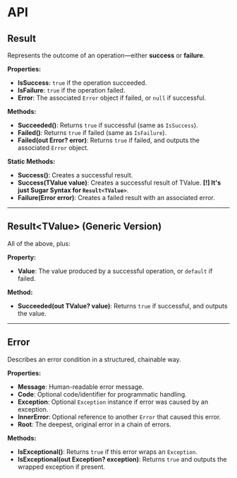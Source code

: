 # API

## Result

Represents the outcome of an operation—either **success** or **failure**.

**Properties:**

- **IsSuccess**: `true` if the operation succeeded.
- **IsFailure**: `true` if the operation failed.
- **Error**: The associated `Error` object if failed, or `null` if successful.

**Methods:**

- **Succeeded()**: Returns `true` if successful (same as `IsSuccess`).
- **Failed()**: Returns `true` if failed (same as `IsFailure`).
- **Failed(out Error? error)**: Returns `true` if failed, and outputs the associated `Error` object.

**Static Methods:**

- **Success()**: Creates a successful result.
- **Success(TValue value)**: Creates a successful result of TValue.  **[!] It's just Sugar Syntax for `Result<TValue>`**.
- **Failure(Error error)**: Creates a failed result with an associated error.

---

## Result&lt;TValue&gt; (Generic Version)

All of the above, plus:

**Property:**

- **Value**: The value produced by a successful operation, or `default` if failed.

**Method:**

- **Succeeded(out TValue? value)**: Returns `true` if successful, and outputs the value.

---

## Error

Describes an error condition in a structured, chainable way.

**Properties:**

- **Message**: Human-readable error message.
- **Code**: Optional code/identifier for programmatic handling.
- **Exception**: Optional `Exception` instance if error was caused by an exception.
- **InnerError**: Optional reference to another `Error` that caused this error.
- **Root**: The deepest, original error in a chain of errors.

**Methods:**

- **IsExceptional()**: Returns `true` if this error wraps an `Exception`.
- **IsExceptional(out Exception? exception)**: Returns `true` and outputs the wrapped exception if present.
